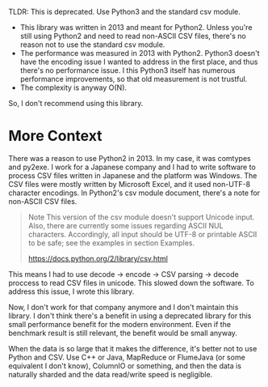TLDR: This is deprecated. Use Python3 and the standard csv module.

* This library was written in 2013 and meant for Python2. Unless you're still
  using Python2 and need to read non-ASCII CSV files, there's no reason not to
  use the standard csv module.
* The performance was measured in 2013 with Python2. Python3 doesn't have the
  encoding issue I wanted to address in the first place, and thus there's no
  performance issue. I this Python3 itself has numerous performance
  improvements, so that old measurement is not trustful.
* The complexity is anyway O(N).

So, I don't recommend using this library.

# More Context

There was a reason to use Python2 in 2013. In my case, it was comtypes and
py2exe. I work for a Japanese company and I had to write software to process CSV
files written in Japanese and the platform was Windows. The CSV files were
mostly written by Microsoft Excel, and it used non-UTF-8 character encodings. In
Python2's csv module document, there's a note for non-ASCII CSV files.

> Note This version of the csv module doesn't support Unicode input. Also,
> there are currently some issues regarding ASCII NUL characters. Accordingly,
> all input should be UTF-8 or printable ASCII to be safe; see the examples in
> section Examples.
>
> https://docs.python.org/2/library/csv.html

This means I had to use decode -> encode -> CSV parsing -> decode proccess to
read CSV files in unicode. This slowed down the software. To address this issue,
I wrote this library.

Now, I don't work for that company anymore and I don't maintain this library. I
don't think there's a benefit in using a deprecated library for this small
performance benefit for the modern environment. Even if the benchmark result is
still relevant, the benefit would be small anyway.

When the data is so large that it makes the difference, it's better not to use
Python and CSV. Use C++ or Java, MapReduce or FlumeJava (or some equivalent I
don't know), ColumnIO or something, and then the data is naturally sharded and
the data read/write speed is negligible.
